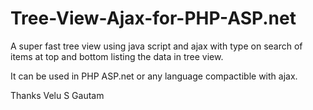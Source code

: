# Tree-View-Ajax-for-PHP-ASP.net
A super fast tree view using java script and ajax with type on search of items at top and bottom listing the data in tree view.

It can be used in PHP ASP.net or any language compactible with ajax.

Thanks
Velu S Gautam

